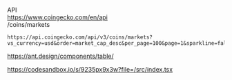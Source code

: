 API <br>
https://www.coingecko.com/en/api <br>
/coins/markets

```
https://api.coingecko.com/api/v3/coins/markets?vs_currency=usd&order=market_cap_desc&per_page=100&page=1&sparkline=false
```

https://ant.design/components/table/

https://codesandbox.io/s/9235px9x3w?file=/src/index.tsx

